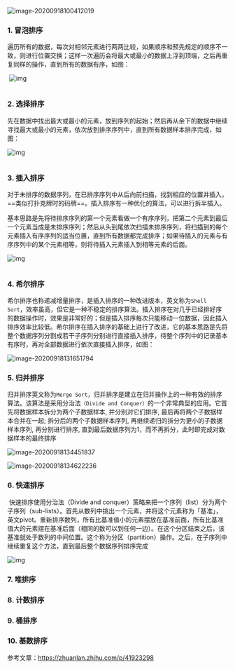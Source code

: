 ![image-20200918100412019](https://pictures.huazai.vip/uPic/image-20200918100412019.png)



### 1. 冒泡排序

​		遍历所有的数据，每次对相邻元素进行两两比较，如果顺序和预先规定的顺序不一致，则进行位置交换；这样一次遍历会将最大或最小的数据上浮到顶端，之后再重复同样的操作，直到所有的数据有序，如图：

​		![img](https://pictures.huazai.vip/uPic/v2-b7d216a5b292cf3a5412bbc7fbb56a9e_b.webp)

```java

```



### 2. 选择排序

​		先在数据中找出最大或最小的元素，放到序列的起始；然后再从余下的数据中继续寻找最大或最小的元素，依次放到排序序列中，直到所有数据样本排序完成，如图：

![img](https://pictures.huazai.vip/uPic/v2-44be35da53ae9ee564ce444542a43d10_b.webp)

```java

```



### 3. 插入排序

​		对于未排序的数据序列，在已排序序列中从后向前扫描，找到相应的位置并插入，==类似打扑克牌时的码牌==。插入排序有一种优化的算法，可以进行拆半插入。

​		基本思路是先将待排序序列的第一个元素看做一个有序序列，把第二个元素到最后一个元素当成是未排序序列；然后从头到尾依次扫描未排序序列，将扫描到的每个元素插入有序序列的适当位置，直到所有数据都完成排序；如果待插入的元素与有序序列中的某个元素相等，则将待插入元素插入到相等元素的后面。

![img](https://pictures.huazai.vip/uPic/v2-be81c151f38d8923fe1ede31ac530ac4_b.webp)

```java

```



### 4. 希尔排序

​		希尔排序也称递减增量排序，是插入排序的一种改进版本，英文称为`Shell Sort`，效率虽高，但它是一种不稳定的排序算法。插入排序在对几乎已经排好序的数据操作时，效果是非常好的；但是插入排序每次只能移动一位数据，因此插入排序效率比较低。希尔排序在插入排序的基础上进行了改进，它的基本思路是先将整个数据序列分割成若干子序列分别进行直接插入排序，待整个序列中的记录基本有序时，再对全部数据进行依次直接插入排序，如图：

![image-20200918131651794](https://pictures.huazai.vip/uPic/image-20200918131651794.png)

### 5. 归并排序

​		归并排序英文称为`Merge Sort`，归并排序是建立在归并操作上的一种有效的排序算法。该算法是采用分治法`（Divide and Conquer）`的一个非常典型的应用。它首先将数据样本拆分为两个子数据样本, 并分别对它们排序, 最后再将两个子数据样本合并在一起; 拆分后的两个子数据样本序列, 再继续递归的拆分为更小的子数据样本序列, 再分别进行排序, 直到最后数据序列为1，而不再拆分，此时即完成对数据样本的最终排序

![image-20200918134451837](https://pictures.huazai.vip/uPic/image-20200918134451837.png)

![image-20200918134622236](https://pictures.huazai.vip/uPic/image-20200918134622236.png)

### 6. 快速排序

​		快速排序使用分治法（Divide and conquer）策略来把一个序列（list）分为两个子序列（sub-lists）。首先从数列中挑出一个元素，并将这个元素称为「基准」，英文pivot。重新排序数列，所有比基准值小的元素摆放在基准前面，所有比基准值大的元素摆在基准后面（相同的数可以到任何一边）。在这个分区结束之后，该基准就处于数列的中间位置。这个称为分区（partition）操作。之后，在子序列中继续重复这个方法，直到最后整个数据序列排序完成

![img](https://pictures.huazai.vip/uPic/v2-71c0f1c0ceb0e053c423426e7f343602_b.webp)

### 7. 堆排序

### 8. 计数排序

### 9. 桶排序

### 10. 基数排序





参考文章：https://zhuanlan.zhihu.com/p/41923298
